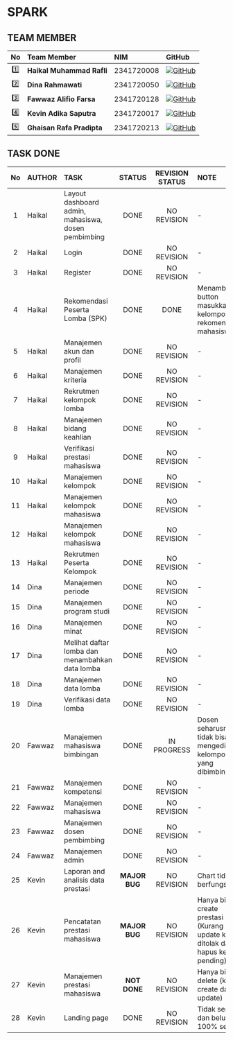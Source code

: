 # SPARK

## TEAM MEMBER
| No | Team Member | NIM | GitHub |
|:--:|:------------|:---|:-------|
| 1️⃣ | **Haikal Muhammad Rafli** |2341720008 | [![GitHub](https://img.shields.io/badge/HaikalMuhammadRafli-181717?style=flat&logo=github)](https://github.com/HaikalMuhammadRafli) |
| 2️⃣ | **Dina Rahmawati** |2341720050 | [![GitHub](https://img.shields.io/badge/null-181717?style=flat&logo=github)](null) |
| 3️⃣ | **Fawwaz Alifio Farsa** |2341720128 | [![GitHub](https://img.shields.io/badge/null-181717?style=flat&logo=github)](null) |
| 4️⃣ | **Kevin Adika Saputra** |2341720017 | [![GitHub](https://img.shields.io/badge/null-181717?style=flat&logo=github)](null) |
| 5️⃣ | **Ghaisan Rafa Pradipta** |2341720213 | [![GitHub](https://img.shields.io/badge/null-181717?style=flat&logo=github)](null) |

## TASK DONE
| No | AUTHOR | TASK | STATUS | REVISION STATUS | NOTE |
|:--:| :----- | :--- | :----: | :-------------: | :--- |
| 1  | Haikal | Layout dashboard admin, mahasiswa, dosen pembimbing | DONE | NO REVISION | - |
| 2  | Haikal | Login | DONE | NO REVISION | - |
| 3  | Haikal | Register | DONE | NO REVISION | - |
| 4  | Haikal | Rekomendasi Peserta Lomba (SPK) | DONE | DONE | Menambahkan button masukkan ke kelompok dari rekomendasi mahasiswa |
| 5  | Haikal | Manajemen akun dan profil | DONE | NO REVISION | - |
| 6  | Haikal | Manajemen kriteria | DONE | NO REVISION | - |
| 7  | Haikal | Rekrutmen kelompok lomba | DONE | NO REVISION | - |
| 8  | Haikal | Manajemen bidang keahlian | DONE | NO REVISION | - |
| 9  | Haikal | Verifikasi prestasi mahasiswa | DONE | NO REVISION | - |
| 10 | Haikal | Manajemen kelompok | DONE | NO REVISION | - |
| 11 | Haikal | Manajemen kelompok mahasiswa | DONE | NO REVISION | - |
| 12 | Haikal | Manajemen kelompok mahasiswa | DONE | NO REVISION | - |
| 13 | Haikal | Rekrutmen Peserta Kelompok | DONE | NO REVISION | - |
| 14 | Dina | Manajemen periode | DONE | NO REVISION | - |
| 15 | Dina | Manajemen program studi | DONE | NO REVISION | - |
| 16 | Dina | Manajemen minat | DONE | NO REVISION | - |
| 17 | Dina | Melihat daftar lomba dan menambahkan data lomba | DONE | NO REVISION | - |
| 18 | Dina | Manajemen data lomba | DONE | NO REVISION | - |
| 19 | Dina | Verifikasi data lomba | DONE | NO REVISION | - |
| 20 | Fawwaz | Manajemen mahasiswa bimbingan | DONE | IN PROGRESS | Dosen seharusnya tidak bisa mengedit kelompok yang dibimbing |
| 21 | Fawwaz | Manajemen kompetensi | DONE | NO REVISION | - |
| 22 | Fawwaz | Manajemen mahasiswa | DONE | NO REVISION | - |
| 23 | Fawwaz | Manajemen dosen pembimbing | DONE | NO REVISION | - |
| 24 | Fawwaz | Manajemen admin | DONE | NO REVISION | - |
| 25 | Kevin | Laporan and analisis data prestasi | **MAJOR BUG** | NO REVISION | Chart tidak berfungsi |
| 26 | Kevin | Pencatatan prestasi mahasiswa | **MAJOR BUG** | NO REVISION | Hanya bisa create prestasi (Kurang update ketika ditolak dan hapus ketika pending) |
| 27 | Kevin | Manajemen prestasi mahasiswa | **NOT DONE** | NO REVISION | Hanya bisa delete (kurang create dan update) |
| 28 | Kevin | Landing page | DONE | NO REVISION | Tidak sesuai dan belum 100% selesai |
